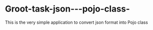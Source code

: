 # Groot-task-json---pojo-class-

This is the very simple application to convert json format into Pojo class


